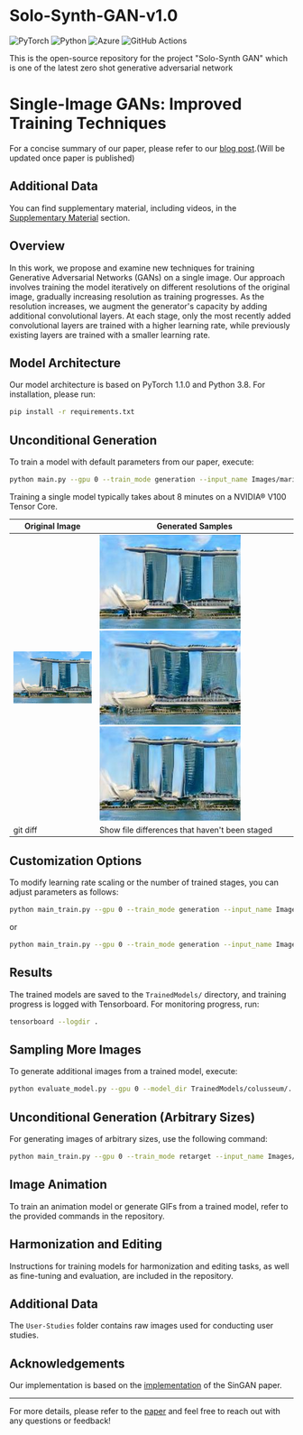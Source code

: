 # Solo-Synth-GAN-v1.0
![PyTorch](https://img.shields.io/badge/PyTorch-%23EE4C2C.svg?style=for-the-badge&logo=PyTorch&logoColor=white) ![Python](https://img.shields.io/badge/python-3670A0?style=for-the-badge&logo=python&logoColor=ffdd54) ![Azure](https://img.shields.io/badge/azure-%230072C6.svg?style=for-the-badge&logo=microsoftazure&logoColor=white) ![GitHub Actions](https://img.shields.io/badge/github%20actions-%232671E5.svg?style=for-the-badge&logo=githubactions&logoColor=white)

This is the open-source repository for the project "Solo-Synth GAN" which is one of the latest zero shot generative adversarial network


# Single-Image GANs: Improved Training Techniques

For a concise summary of our paper, please refer to our [blog post](https://github.com/PrateekJannu/Solo-Synth-GAN-v1.0).(Will be updated once paper is published)

## Additional Data

You can find supplementary material, including videos, in the [Supplementary Material](https://github.com/PrateekJannu/Solo-Synth-GAN-v1.0) section.

## Overview

In this work, we propose and examine new techniques for training Generative Adversarial Networks (GANs) on a single image. Our approach involves training the model iteratively on different resolutions of the original image, gradually increasing resolution as training progresses. As the resolution increases, we augment the generator's capacity by adding additional convolutional layers. At each stage, only the most recently added convolutional layers are trained with a higher learning rate, while previously existing layers are trained with a smaller learning rate.

## Model Architecture

Our model architecture is based on PyTorch 1.1.0 and Python 3.8. For installation, please run:

```bash
pip install -r requirements.txt
```

## Unconditional Generation

To train a model with default parameters from our paper, execute:

```bash
python main.py --gpu 0 --train_mode generation --input_name Images/marinabaysands.jpg
```

Training a single model typically takes about 8 minutes on a NVIDIA® V100 Tensor Core.

| Original Image | Generated Samples |
| --- | --- |
| ![Original](Images/marinabaysands.jpg) | ![Original](Examples/gen_sample_0.jpg) ![Original](Examples/gen_sample_10.jpg)  ![Original](Examples/gen_sample_18.jpg) |
| git diff | Show file differences that haven't been staged |

## Customization Options

To modify learning rate scaling or the number of trained stages, you can adjust parameters as follows:

```bash
python main_train.py --gpu 0 --train_mode generation --input_name Images/Generation/colusseum.png --lr_scale 0.5
```

or

```bash
python main_train.py --gpu 0 --train_mode generation --input_name Images/Generation/colusseum.png --train_stages 7
```

## Results

The trained models are saved to the `TrainedModels/` directory, and training progress is logged with Tensorboard. For monitoring progress, run:

```bash
tensorboard --logdir .
```

## Sampling More Images

To generate additional images from a trained model, execute:

```bash
python evaluate_model.py --gpu 0 --model_dir TrainedModels/colusseum/.../ --num_samples 50
```

## Unconditional Generation (Arbitrary Sizes)

For generating images of arbitrary sizes, use the following command:

```bash
python main_train.py --gpu 0 --train_mode retarget --input_name Images/Generation/colusseum.png
```

## Image Animation

To train an animation model or generate GIFs from a trained model, refer to the provided commands in the repository.

## Harmonization and Editing

Instructions for training models for harmonization and editing tasks, as well as fine-tuning and evaluation, are included in the repository.

## Additional Data

The `User-Studies` folder contains raw images used for conducting user studies.

## Acknowledgements

Our implementation is based on the [implementation](https://github.com/dvschultz/SinGAN) of the SinGAN paper.

---
For more details, please refer to the [paper](https://github.com/PrateekJannu/Solo-Synth-GAN-v1.0) and feel free to reach out with any questions or feedback!
